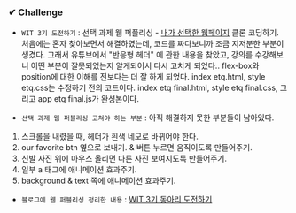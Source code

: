 ### ✔ Challenge
* ```WIT 3기 도전하기``` : 선택 과제 웹 퍼플리싱 - [내가 선택한 웹페이지](https://www.etq-amsterdam.com/) 클론 코딩하기. 처음에는 혼자 찾아보면서 해결하였는데, 코드를 짜다보니까 조금 지저분한 부분이 생겼다. 그래서 유튜브에서 "반응형 헤더" 에 관한 내용을 찾았고, 강의를 수강해보니 어떤 부분이 잘못되었는지 알게되어서 다시 고치게 되었다.. flex-box와 position에 대한 이해를 전보다는 더 잘 하게 되었다. index etq.html, style etq.css는 수정하기 전의 코드이다. index etq final.html, style etq final.css, 그리고 app etq final.js가 완성본이다.

* ```선택 과제 웹 퍼블리싱 고쳐야 하는 부분``` : 아직 해결하지 못한 부분들이 남아있다.
1. 스크롤을 내렸을 때, 헤더가 흰색 네모로 바뀌어야 한다.
2. our favorite btn 옆으로 보내기. & 버튼 누르면 움직이도록 만들어주기.
3. 신발 사진 위에 마우스 올리면 다른 사진 보여지도록 만들어주기.
4. 일부 a 태그에 애니메이션 효과주기.
5. background & text 쪽에 애니메이션 효과주기.

* ```블로그에 웹 퍼블리싱 정리한 내용``` : [WIT 3기 동아리 도전하기](https://velog.io/@tino-kim/WIT-3%EA%B8%B0-%EB%8F%99%EC%95%84%EB%A6%AC-%EB%8F%84%EC%A0%84%ED%95%98%EA%B8%B0)

